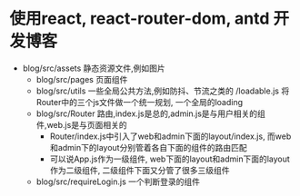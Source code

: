 # 使用react, react-router-dom, antd 开发博客
- blog/src/assets 静态资源文件,例如图片
  - blog/src/pages 页面组件
  - blog/src/utils  一些全局公共方法,例如防抖、节流之类的
                  /loadable.js 将Router中的三个js文件做一个统一规划, 一个全局的loading
  - blog/src/Router 路由,index.js是总的,admin.js是与用户相关的组件,web.js是与页面相关的
    - Router/index.js中引入了web和admin下面的layout/index.js, 而web和admin下的layout分别管着各自下面的组件的路由匹配
    -   可以说App.js作为一级组件, web下面的layout和admin下面的layout作为二级组件, 二级组件下面又分管了很多三级组件
  - blog/src/requireLogin.js 一个判断登录的组件